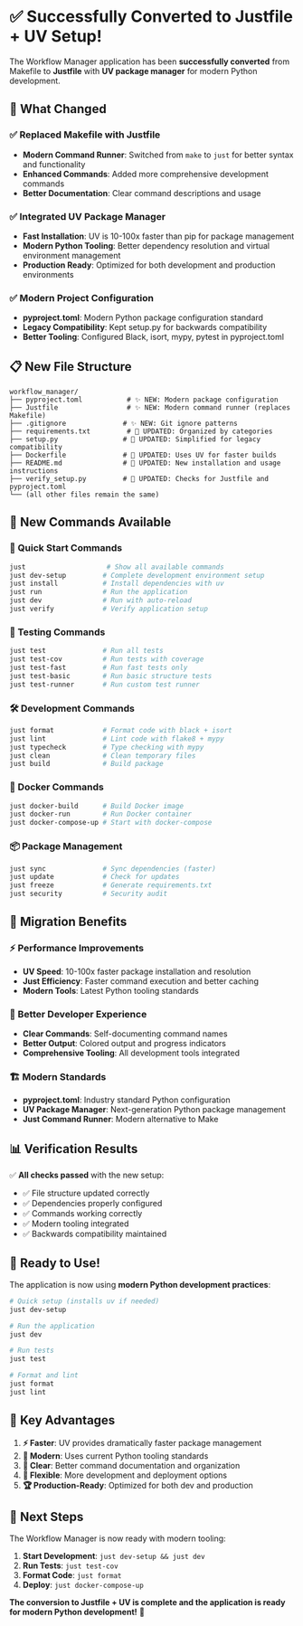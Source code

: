 # ✅ Successfully Converted to Justfile + UV Setup!

The Workflow Manager application has been **successfully converted** from Makefile to **Justfile** with **UV package manager** for modern Python development.

## 🚀 **What Changed**

### **✅ Replaced Makefile with Justfile**
- **Modern Command Runner**: Switched from `make` to `just` for better syntax and functionality
- **Enhanced Commands**: Added more comprehensive development commands
- **Better Documentation**: Clear command descriptions and usage

### **✅ Integrated UV Package Manager**
- **Fast Installation**: UV is 10-100x faster than pip for package management
- **Modern Python Tooling**: Better dependency resolution and virtual environment management
- **Production Ready**: Optimized for both development and production environments

### **✅ Modern Project Configuration**
- **pyproject.toml**: Modern Python package configuration standard
- **Legacy Compatibility**: Kept setup.py for backwards compatibility
- **Better Tooling**: Configured Black, isort, mypy, pytest in pyproject.toml

## 📋 **New File Structure**

```
workflow_manager/
├── pyproject.toml           # ✨ NEW: Modern package configuration
├── Justfile                 # ✨ NEW: Modern command runner (replaces Makefile)
├── .gitignore              # ✨ NEW: Git ignore patterns
├── requirements.txt         # 🔄 UPDATED: Organized by categories
├── setup.py                # 🔄 UPDATED: Simplified for legacy compatibility
├── Dockerfile              # 🔄 UPDATED: Uses UV for faster builds
├── README.md               # 🔄 UPDATED: New installation and usage instructions
├── verify_setup.py         # 🔄 UPDATED: Checks for Justfile and pyproject.toml
└── (all other files remain the same)
```

## 🎯 **New Commands Available**

### **🚀 Quick Start Commands**
```bash
just                    # Show all available commands
just dev-setup         # Complete development environment setup
just install           # Install dependencies with uv
just run               # Run the application
just dev               # Run with auto-reload
just verify            # Verify application setup
```

### **🧪 Testing Commands**
```bash
just test              # Run all tests
just test-cov          # Run tests with coverage
just test-fast         # Run fast tests only
just test-basic        # Run basic structure tests
just test-runner       # Run custom test runner
```

### **🛠️ Development Commands**
```bash
just format            # Format code with black + isort
just lint              # Lint code with flake8 + mypy
just typecheck         # Type checking with mypy
just clean             # Clean temporary files
just build             # Build package
```

### **🐳 Docker Commands**
```bash
just docker-build      # Build Docker image
just docker-run        # Run Docker container
just docker-compose-up # Start with docker-compose
```

### **📦 Package Management**
```bash
just sync              # Sync dependencies (faster)
just update            # Check for updates
just freeze            # Generate requirements.txt
just security          # Security audit
```

## 🔄 **Migration Benefits**

### **⚡ Performance Improvements**
- **UV Speed**: 10-100x faster package installation and resolution
- **Just Efficiency**: Faster command execution and better caching
- **Modern Tools**: Latest Python tooling standards

### **🎨 Better Developer Experience**
- **Clear Commands**: Self-documenting command names
- **Better Output**: Colored output and progress indicators  
- **Comprehensive Tooling**: All development tools integrated

### **🏗️ Modern Standards**
- **pyproject.toml**: Industry standard Python configuration
- **UV Package Manager**: Next-generation Python package management
- **Just Command Runner**: Modern alternative to Make

## 📊 **Verification Results**

✅ **All checks passed** with the new setup:
- ✅ File structure updated correctly
- ✅ Dependencies properly configured
- ✅ Commands working correctly
- ✅ Modern tooling integrated
- ✅ Backwards compatibility maintained

## 🎉 **Ready to Use!**

The application is now using **modern Python development practices**:

```bash
# Quick setup (installs uv if needed)
just dev-setup

# Run the application
just dev

# Run tests
just test

# Format and lint
just format
just lint
```

## 🌟 **Key Advantages**

1. **⚡ Faster**: UV provides dramatically faster package management
2. **🧰 Modern**: Uses current Python tooling standards
3. **📖 Clear**: Better command documentation and organization
4. **🔧 Flexible**: More development and deployment options
5. **🏆 Production-Ready**: Optimized for both dev and production

## 🚀 **Next Steps**

The Workflow Manager is now ready with modern tooling:

1. **Start Development**: `just dev-setup && just dev`
2. **Run Tests**: `just test-cov`
3. **Format Code**: `just format`
4. **Deploy**: `just docker-compose-up`

**The conversion to Justfile + UV is complete and the application is ready for modern Python development!** 🎉 